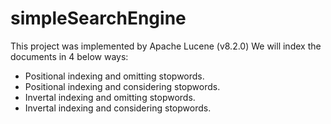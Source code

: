 # simpleSearchEngine
                 
This project was implemented by Apache Lucene (v8.2.0)
We will index the documents in 4 below ways:

* Positional indexing and omitting stopwords. 
* Positional indexing and considering stopwords. 
* Invertal indexing and omitting stopwords. 
* Invertal indexing and considering stopwords.
